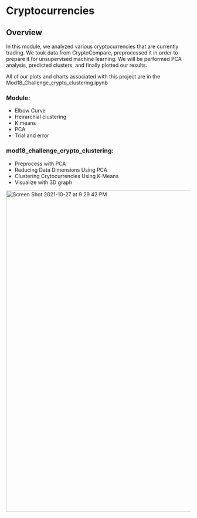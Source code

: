 # Cryptocurrencies

## Overview

In this module, we analyzed various cryptocurrencies that are currently trading. We took data from CryptoCompare, preprocessed it in order to prepare it for unsupervised machine learning. We will be performed PCA analysis, predicted clusters, and finally plotted our results.

All of our plots and charts associated with this project are in the Mod18_Challenge_crypto_clustering.ipynb

### Module:
* Elbow Curve
* Heirarchial clustering
* K means
* PCA
* Trial and error

### mod18_challenge_crypto_clustering: 

*  Preprocess with PCA
*  Reducing Data Dimensions Using PCA
*  Clustering Crytocurrencies Using K-Means
*  Visualize with 3D graph

<img width="877" alt="Screen Shot 2021-10-27 at 9 29 42 PM" src="https://user-images.githubusercontent.com/83923903/139187188-5c2a2c28-13ed-47a4-9fb0-19ab5504a654.png">

